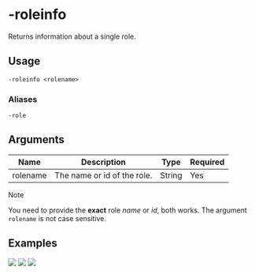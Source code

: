 # -roleinfo

Returns information about a single role.

## Usage

```
-roleinfo <rolename>
```

### Aliases

```
-role
```

## Arguments

| Name     | Description                 | Type   | Required |
| -------- | --------------------------- | ------ | -------- |
| rolename | The name or id of the role. | String | Yes      |

> [!NOTE]
> You need to provide the **exact** role _name_ or _id_, both works. The argument `rolename` is not case sensitive.

## Examples

![](https://user-images.githubusercontent.com/111157596/230731957-823c0bfc-6f83-43b8-b8cd-5eab64a5f289.png)
![](https://user-images.githubusercontent.com/111157596/230731960-29904b68-0a78-4cf4-9445-452a6f60335b.png)
![](https://user-images.githubusercontent.com/111157596/230731964-c3625587-6e41-4d9b-92e5-0e14ec717caf.png)
